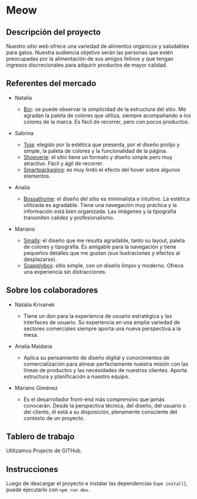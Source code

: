 # Meow

## Descripción del proyecto

Nuestro sitio web ofrece una variedad de alimentos orgánicos y saludables para gatos.
Nuestra audiencia objetivo serán las personas que estén preocupadas por la alimentación de sus amigos felinos y que tengan ingresos discrecionales para adquirir productos de mayor calidad.

## Referentes del mercado

+ Natalia
	+ [Bor](https://www.bor.com.ar/): se puede observar la simplicidad de la estructura del sitio.  Me agradan la paleta de colores que utiliza, siempre acompañando a los colores de la marca. Es fácil de recorrer, pero con pocos productos.

+ Sabrina
	+ [Toia](https://www.toia.com.ar): elegido por la estética que presenta, por el diseño prolijo y simple, la paleta de colores y la funcionalidad de la página.
	+ [Shopverie](https://shopverie.com/#): el sitio tiene un formato y diseño simple pero muy atractivo. Fácil y ágil de recorrer.
	+ [Smartpackaging](https://smartpackaging.com.ar): es muy lindo el efecto del hover sobre algunos elementos.
	
+ Analía
	+ [Bossathome](https://bossathome.com/): el diseño del sitio es minimalista e intuitivo. La estética utilizada es agradable. Tiene una navegación muy práctica y la información está bien organizada. Las imágenes y la tipografía transmiten calidez y profesionalismo.

+ Mariano
	+ [Smalls](https://www.smalls.com/): el diseño que me resulta agradable, tanto su layout, paleta de colores y tipografía. Es amigable para la navegación y tiene pequeños detalles que me gustan (sus ilustraciones y efectos al desplazarse).
	+ [Soapplybox](https://soapplybox.com/): sitio simple, con un diseño limpio y moderno. Ofrece una experiencia sin distracciones.

## Sobre los colaboradores

+ Natalia Krivanek
	+ Tiene un don para la experiencia de usuario estratégica y las interfaces de usuario. Su experiencia en una amplia variedad de sectores comerciales siempre aporta una nueva perspectiva a la mesa.

+ Analía Maidana
	+ Aplica su pensamiento de diseño digital y conocimientos de comercialización para alinear perfectamente nuestra misión con las líneas de productos y las necesidades de nuestros clientes. Aporta estructura y planificación a nuestro equipo.

+ Mariano Giménez
	+ Es el desarrollador front-end más comprensivo que jamás conocerán. Desde la perspectiva técnica, del diseño, del usuario o del cliente, él está a su disposición, plenamente consciente del contexto de un proyecto.


## Tablero de trabajo
Utilizamos Projects de GITHub.

## Instrucciones

Luego de descargar el proyecto e instalar las dependencias (`npm install`), puede ejecutarlo con `npm run dev`.
